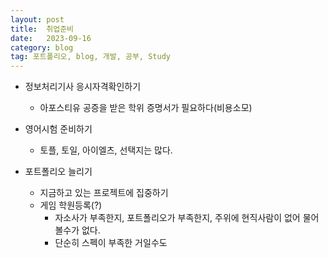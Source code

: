 ```yaml
---
layout: post
title:  취업준비
date:   2023-09-16
category: blog
tag: 포트폴리오, blog, 개발, 공부, Study
---
```



- 정보처리기사 응시자격확인하기
  - 아포스티유 공증을 받은 학위 증명서가 필요하다(비용소모)

- 영어시험 준비하기
  - 토플, 토일, 아이엘츠, 선택지는 많다.

- 포트폴리오 늘리기
  - 지금하고 있는 프로젝트에 집중하기
  - 게임 학원등록(?)
    - 자소사가 부족한지, 포트폴리오가 부족한지, 주위에 현직사람이 없어 물어볼수가 없다.
    - 단순히 스펙이 부족한 거일수도